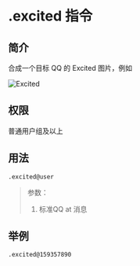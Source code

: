 # .excited 指令

## 简介

合成一个目标 QQ 的 Excited 图片，例如

![Excited](./../img/excited.png)

## 权限

普通用户组及以上

## 用法

```QQ\_message
.excited@user
```

> 参数：
>
> 1. 标准QQ at 消息

## 举例

```QQ\_message
.excited@159357890
```
